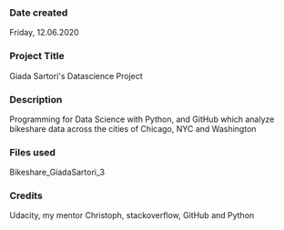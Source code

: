 ### Date created
Friday, 12.06.2020

### Project Title
Giada Sartori's Datascience Project

### Description
Programming for Data Science with Python, and GitHub which analyze bikeshare data across the cities of Chicago, NYC and Washington

### Files used
Bikeshare_GiadaSartori_3

### Credits
Udacity, my mentor Christoph, stackoverflow, GitHub and Python
